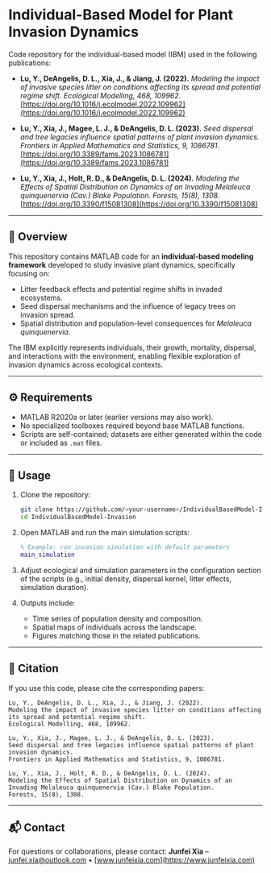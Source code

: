 # Individual-Based Model for Plant Invasion Dynamics

Code repository for the individual-based model (IBM) used in the following publications:

* **Lu, Y., DeAngelis, D. L., Xia, J., & Jiang, J. (2022).**
  *Modeling the impact of invasive species litter on conditions affecting its spread and potential regime shift.*
  *Ecological Modelling, 468, 109962.*
  [https://doi.org/10.1016/j.ecolmodel.2022.109962](https://doi.org/10.1016/j.ecolmodel.2022.109962)

* **Lu, Y., Xia, J., Magee, L. J., & DeAngelis, D. L. (2023).**
  *Seed dispersal and tree legacies influence spatial patterns of plant invasion dynamics.*
  *Frontiers in Applied Mathematics and Statistics, 9, 1086781.*
  [https://doi.org/10.3389/fams.2023.1086781](https://doi.org/10.3389/fams.2023.1086781)

* **Lu, Y., Xia, J., Holt, R. D., & DeAngelis, D. L. (2024).**
  *Modeling the Effects of Spatial Distribution on Dynamics of an Invading Melaleuca quinquenervia (Cav.) Blake Population.*
  *Forests, 15(8), 1308.*
  [https://doi.org/10.3390/f15081308](https://doi.org/10.3390/f15081308)

---

## 📖 Overview

This repository contains MATLAB code for an **individual-based modeling framework** developed to study invasive plant dynamics, specifically focusing on:

* Litter feedback effects and potential regime shifts in invaded ecosystems.
* Seed dispersal mechanisms and the influence of legacy trees on invasion spread.
* Spatial distribution and population-level consequences for *Melaleuca quinquenervia*.

The IBM explicitly represents individuals, their growth, mortality, dispersal, and interactions with the environment, enabling flexible exploration of invasion dynamics across ecological contexts.

---

## ⚙️ Requirements

* MATLAB R2020a or later (earlier versions may also work).
* No specialized toolboxes required beyond base MATLAB functions.
* Scripts are self-contained; datasets are either generated within the code or included as `.mat` files.

---

## 🚀 Usage

1. Clone the repository:

   ```bash
   git clone https://github.com/<your-username>/IndividualBasedModel-Invasion.git
   cd IndividualBasedModel-Invasion
   ```

2. Open MATLAB and run the main simulation scripts:

   ```matlab
   % Example: run invasion simulation with default parameters
   main_simulation
   ```

3. Adjust ecological and simulation parameters in the configuration section of the scripts (e.g., initial density, dispersal kernel, litter effects, simulation duration).

4. Outputs include:

   * Time series of population density and composition.
   * Spatial maps of individuals across the landscape.
   * Figures matching those in the related publications.

---

## 📌 Citation

If you use this code, please cite the corresponding papers:

```
Lu, Y., DeAngelis, D. L., Xia, J., & Jiang, J. (2022). 
Modeling the impact of invasive species litter on conditions affecting its spread and potential regime shift. 
Ecological Modelling, 468, 109962.

Lu, Y., Xia, J., Magee, L. J., & DeAngelis, D. L. (2023).
Seed dispersal and tree legacies influence spatial patterns of plant invasion dynamics. 
Frontiers in Applied Mathematics and Statistics, 9, 1086781.

Lu, Y., Xia, J., Holt, R. D., & DeAngelis, D. L. (2024).
Modeling the Effects of Spatial Distribution on Dynamics of an Invading Melaleuca quinquenervia (Cav.) Blake Population. 
Forests, 15(8), 1308.
```

---

## 📬 Contact

For questions or collaborations, please contact:
**Junfei Xia** – [junfei.xia@outlook.com](mailto:junfei.xia@outlook.com) • [www.junfeixia.com](https://www.junfeixia.com)

